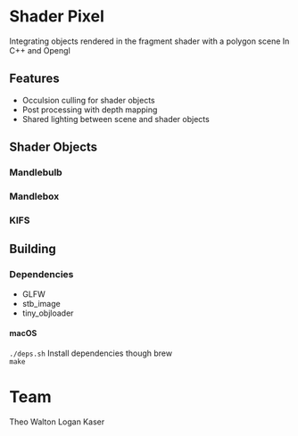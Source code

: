 # Shader Pixel
Integrating objects rendered in the fragment shader with a polygon scene
In C++ and Opengl

## Features
* Occulsion culling for shader objects
* Post processing with depth mapping
* Shared lighting between scene and shader objects

## Shader Objects

### Mandlebulb
### Mandlebox
### KIFS

## Building

### Dependencies
* GLFW 
* stb_image
* tiny_objloader

#### macOS
`./deps.sh` Install dependencies though brew  
`make`

# Team
Theo Walton
Logan Kaser
